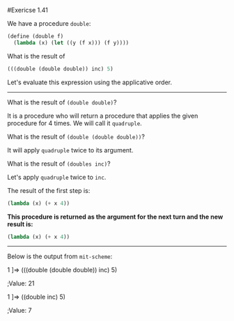 #Exericse 1.41

We have a procedure ``double``:

```Scheme
(define (double f)
  (lambda (x) (let ((y (f x))) (f y))))
```

What is the result of

```Scheme
(((double (double double)) inc) 5)
```

Let's evaluate this expression using the applicative order.

---

What is the result of ``(double double)``?

It is a procedure who will return a procedure that applies the given procedure for 4 times.
We will call it ``quadruple``.

What is the result of ``(double (double double))``?

It will apply ``quadruple`` twice to its argument.

What is the result of ``(doubles inc)``?

Let's apply ``quadruple`` twice to ``inc``.

The result of the first step is:

```Scheme
(lambda (x) (+ x 4))
```

**This procedure is returned as the argument for the next turn and the new result is:**

```Scheme
(lambda (x) (+ x 4))
```

---

Below is the output from ``mit-scheme``:

1 ]=> (((double (double double)) inc) 5)

;Value: 21

1 ]=> ((double inc) 5)

;Value: 7